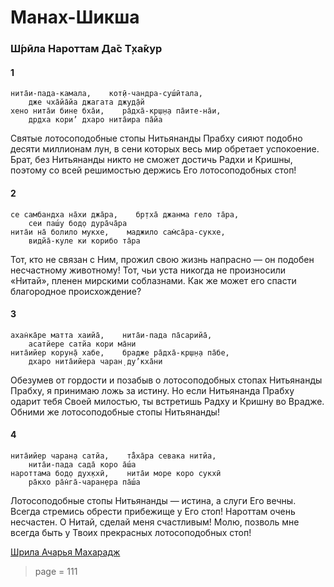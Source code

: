 # Манах-Шикша

### Ш́рӣла Нароттам Да̄с Т̣ха̄кур

#### 1

    нита̄и-пада-камала,    кот̣ӣ-чандра-суш́ӣтала,
        дже чха̄йа̄йа джагата джуд̣а̄й
    хено нита̄и бине бха̄и,    ра̄дха̄-кр̣ш̣н̣а па̄ите-на̄и,
        др̣дха кори’ дхаро нита̄ира па̄йа

Святые лотосоподобные стопы Нитьянанды Прабху сияют подобно десяти миллионам лун, в сени которых весь мир обретает успокоение. Брат, без Нитьянанды никто не сможет достичь Радхи и Кришны, поэтому со всей решимостью держись Его лотосоподобных стоп!

#### 2

    се самбандха на̄хи джа̄ра,    бр̣тха̄ джанма гело та̄ра,
        сеи паш́у бод̣о дура̄ча̄ра
    нита̄и на̄ болило мукхе,    маджило сам̇са̄ра-сукхе,
        видйа̄-куле ки корибо та̄ра

Тот, кто не связан с Ним, прожил свою жизнь напрасно — он подобен несчастному животному! Тот, чьи уста никогда не произносили «Нитай», пленен мирскими соблазнами. Как же может его спасти благородное происхождение?

#### 3

    ахан̇ка̄ре матта хаийа̄,    нита̄и-пада па̄сарийа̄,
        асатйере сатйа кори ма̄ни
    нита̄ийер корун̣а̄ хабе,    брадже ра̄дха̄-кр̣ш̣н̣а па̄бе,
        дхаро нита̄ийера чаран̣ ду’кха̄ни

Обезумев от гордости и позабыв о лотосоподобных стопах Нитьянанды Прабху, я принимаю ложь за истину. Но если Нитьянанда Прабху одарит тебя Своей милостью, ты встретишь Радху и Кришну во Врадже. Обними же лотосоподобные стопы Нитьянанды!

#### 4

    нита̄ийер чаран̣а сатйа,    та̄̐ха̄ра севака нитйа,
        нита̄и-пада сада̄ коро а̄ш́а
    нароттама бод̣о дух̣кхӣ,    нита̄и море коро сукхӣ
        ра̄кхо ра̄н̇га̄-чаран̣ера па̄ш́а

Лотосоподобные стопы Нитьянанды — истина, а слуги Его вечны. Всегда стремись обрести прибежище у Его стоп! Нароттам очень несчастен. О Нитай, сделай меня счастливым! Молю, позволь мне всегда быть у Твоих прекрасных лотосоподобных стоп!


[Шрила Ачарья Махарадж](https://soundcloud.com/bharatimaharaj/acharya-maharaj-nitay-pada)

> page = 111